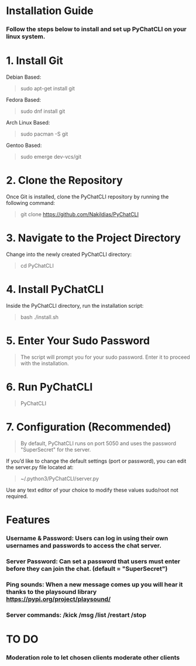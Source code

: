 # Installation Guide

### Follow the steps below to install and set up PyChatCLI on your linux system.
# 1. Install Git

Debian Based:

> sudo apt-get install git

Fedora Based:

> sudo dnf install git

Arch Linux Based:

> sudo pacman -S git

Gentoo Based:

> sudo emerge dev-vcs/git

# 2. Clone the Repository

Once Git is installed, clone the PyChatCLI repository by running the following command:

> git clone https://github.com/Nakildias/PyChatCLI

# 3. Navigate to the Project Directory

Change into the newly created PyChatCLI directory:

> cd PyChatCLI

# 4. Install PyChatCLI

Inside the PyChatCLI directory, run the installation script:

> bash ./install.sh

# 5. Enter Your Sudo Password

> The script will prompt you for your sudo password. Enter it to proceed with the installation.

# 6. Run PyChatCLI

> PyChatCLI

# 7. Configuration (Recommended)

> By default, PyChatCLI runs on port 5050 and uses the password "SuperSecret" for the server.

If you’d like to change the default settings (port or password), you can edit the server.py file located at:

> ~/.python3/PyChatCLI/server.py

Use any text editor of your choice to modify these values sudo/root not required.

#  Features 

###  Username & Password: Users can log in using their own usernames and passwords to access the chat server.
###  Server Password: Can set a password that users must enter before they can join the chat. (default = "SuperSecret")
###  Ping sounds: When a new message comes up you will hear it thanks to the playsound library https://pypi.org/project/playsound/
###  Server commands: /kick /msg /list /restart /stop

#  TO DO
###  Moderation role to let chosen clients moderate other clients
  
